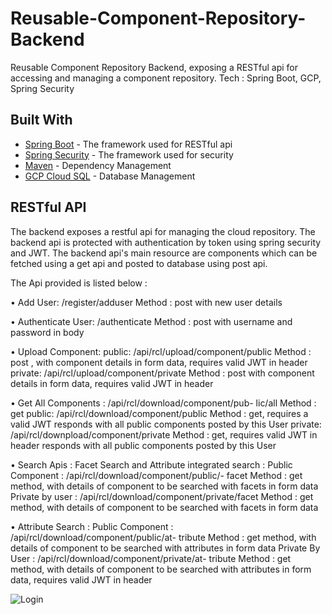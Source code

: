 # Reusable-Component-Repository-Backend
Reusable Component Repository Backend, exposing a RESTful api for accessing and managing a component repository.
Tech : Spring Boot, GCP, Spring Security

## Built With

* [Spring Boot](https://spring.io/guides/gs/spring-boot/) - The framework used for RESTful api
* [Spring Security](https://spring.io/projects/spring-security) - The framework used for security
* [Maven](https://maven.apache.org/) - Dependency Management
* [GCP Cloud SQL](https://cloud.google.com/sql) - Database Management

## RESTful API
The backend exposes a restful api for managing the cloud repository.
The backend api is protected with authentication by token using spring security and JWT.
The backend api's main resource are components which can be fetched using a get api and posted to database using post api.

The Api provided is listed below :

• Add User: /register/adduser
Method : post with new user details

• Authenticate User: /authenticate
Method : post with username and password in body

• Upload Component:
public: /api/rcl/upload/component/public
Method : post , with component details in form data, requires
valid JWT in header
private: /api/rcl/upload/component/private
Method : post with component details in form data, requires
valid JWT in header

• Get All Components : /api/rcl/download/component/pub-
lic/all
Method : get
public: /api/rcl/download/component/public
Method : get, requires a valid JWT responds with all public
components posted by this User
private: /api/rcl/downpload/component/private
Method : get, requires valid JWT in header responds with all
public components posted by this User

• Search Apis :
Facet Search and Attribute integrated search :
Public Component : /api/rcl/download/component/public/-
facet
Method : get method, with details of component to be searched
with facets in form data
Private by user : /api/rcl/download/component/private/facet
Method : get method, with details of component to be searched
with facets in form data

• Attribute Search :
Public Component : /api/rcl/download/component/public/at-
tribute
Method : get method, with details of component to be searched
with attributes in form data
Private By User : /api/rcl/download/component/private/at-
tribute
Method : get method, with details of component to be searched
with attributes in form data, requires valid JWT in header


![Login](/screenshots/0.JPG?raw=true "Login")

